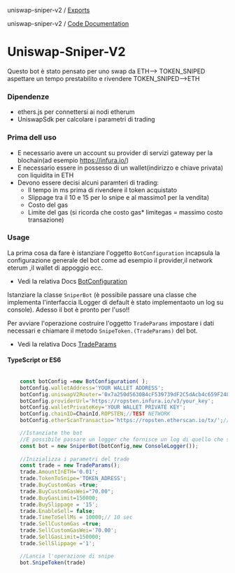 uniswap-sniper-v2 / [Exports](modules.md)

uniswap-sniper-v2 / [Code Documentation](docs/modules.md)

# Uniswap-Sniper-V2

Questo bot è stato pensato per uno swap da ETH--> TOKEN_SNIPED aspettare un tempo prestabilito e rivendere TOKEN_SNIPED-->ETH 

### Dipendenze

* ethers.js per connettersi ai nodi etherum 
* UniswapSdk per calcolare i parametri di trading  

### Prima dell uso 
* E necessario avere un account su provider di servizi  gateway per la blochain(ad esempio https://infura.io/)
* E necessario essere in possesso di un wallet(indirizzo e chiave privata) con liquidita in ETH 
* Devono essere decisi alcuni paramteri di trading:
  * Il tempo in ms prima di rivendere il token acquistato
  * Slippage tra il 10 e 15 per lo snipe e al massimo1 per la vendita)
  * Costo del gas
  * Limite del gas (si ricorda che costo gas* limitegas = massimo costo transazione) 
  

### Usage
La prima cosa da fare è istanziare l'oggetto  ```BotConfiguration``` incapsula la configurazione generale del bot  come ad esempio il provider,il network eterum ,il wallet di appoggio ecc.
* Vedi la relativa Docs  [BotConfiguration](docs/classes/botConfiguration.BotConfiguration.md)

Istanziare la classe ```SniperBot``` (è possibile passare una classe che implementa l'interfaccia ILogger di default è stato implementaoto un log su console).
Adesso il bot è pronto per l'uso!!

Per avviare l'operazione costruire l'oggetto ```TradeParams```  impostare i dati necessari e chiamare il metodo ```SnipeToken.(TradeParams)```  del bot.
* Vedi la relativa Docs  [TradeParams](docs/classes/tradeParams.TradeParams.md)

#### TypeScript or ES6
```typescript
    
    const botConfig =new BotConfiguration( );
    botConfig.walletAddress='YOUR WALLET ADDRESS';
    botConfig.uniswapV2Router='0x7a250d5630B4cF539739dF2C5dAcb4c659F2488D';
    botConfig.providerUrl='https://ropsten.infura.io/v3/your_key';
    botConfig.walletPrivateKey='YOUR WALLET PRIVATE KEY';
    botConfig.chainID=ChainId.ROPSTEN;//TEST NETWORK
    botConfig.etherScanTransactio='https://ropsten.etherscan.io/tx/';//TEST NETWORK EXPLORE

    //Istanziate the bot
    //E possibile passare un logger che fornisce un log di quello che sta succedendo e dei possibili errori
    const bot = new SniperBot(botConfig,new ConsoleLogger());
    
    //Inizializza i parametri del trade
    const trade = new TradeParams();
    trade.AmountInETH='0.01';
    trade.TokenToSnipe='TOKEN_ADRESS';
    trade.BuyCustomGas =true;
    trade.BuyCustomGasWei="70.00";
    trade.BuyGasLimit=150000;
    trade.BuySlippage = '15';
    trade.EnableSell= false;
    trade.TimeToSellMs = 10000;// 10 sec
    trade.SellCustomGas =true;
    trade.SellCustomGasWei='70.00';
    trade.SellGasLimit=150000;
    trade.SellSlippage ='1';

    //Lancia l'operazione di snipe
    bot.SnipeToken(trade)

```
